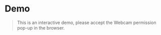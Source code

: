 # Demo


>This is an interactive demo, please accept the Webcam permission pop-up in the browser.


<vuep template="#base"></vuep>

<script v-pre type="text/x-template" id="base">
  <template>
    <div>
      <div>Value: {{scanned}}</div>
      <vue-qr-reader ref="qr"
        v-on:code-scanned="codeScanned"
        stop-on-scanned="true"
        use-back-camera="true"
        draw-on-found="true"
        line-color="#00FF00"
        line-width="20"
        video-height="480"
        video-width="640"
        responsive="true">
      </vue-qr-reader>
    </div>
  </template>

  <script>
    module.exports = {
      data: function () {
        return {
          scanned: ''
        }
      },
      methods: {
        codeScanned (event) {
          this.scanned = event.detail[0];
        }
      }
    }
  </script>
</script>
